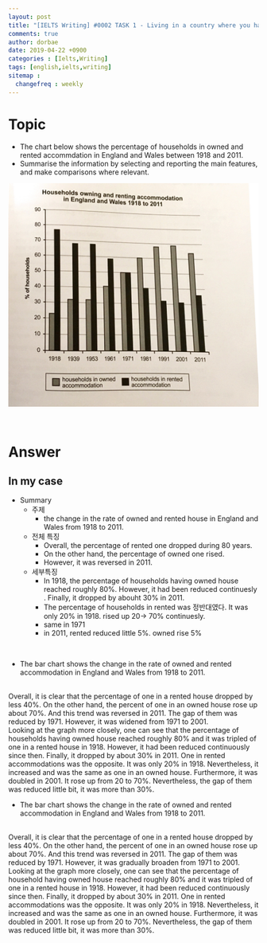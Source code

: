 ```yaml
---
layout: post
title: "[IELTS Writing] #0002 TASK 1 - Living in a country where you have to speak a foreign language can cause serious a social problems, as well as practical problems (Agee/Disagree)"
comments: true
author: dorbae
date: 2019-04-22 +0900
categories : [Ielts,Writing]
tags: [english,ielts,writing]
sitemap :
  changefreq : weekly
---
```


# Topic

* The chart below shows the percentage of households in owned and rented accommdation in England and Wales between 1918 and 2011.
* Summarise the information by selecting and reporting the main features, and make comparisons where relevant.

![chart](/assets/images/posts/2019/05/2019-05-04-ielts-writing-0002_001.jpeg)

<br />

# Answer
## In my case
* Summary
    * 주제
        * the change in the rate of owned and rented house in England and Wales from 1918 to 2011.
    * 전체 특징
        * Overall, the percentage of rented one dropped during 80 years.
        * On the other hand, the percentage of owned one rised.
        * However, it was reversed in 2011.
    * 세부특징
        * In 1918, the percentage of households having owned house reached roughly 80%. However, it had been reduced continuesly . Finally, it dropped by abouht 30% in 2011.
        * The percentage of households in rented was 정반대였다. It was only 20% in 1918. rised up 20-> 70% continuesly.
        * same in 1971
        * in 2011, rented reduced little 5%. owned rise 5%

<br />

* The bar chart shows the change in the rate of owned and rented accommodation in England and Wales from 1918 to 2011.
<br />
Overall, it is clear that the percentage of one in a rented house dropped by less 40%. On the other hand, the percent of one in an owned house rose up about 70%. And this trend was reversed in 2011. The gap of them was reduced by 1971. However, it was widened from 1971 to 2001.
<br />
Looking at the graph more closely, one can see that the percentage of households having owned house reached roughly 80% and it was tripled of one in a rented house in 1918. However, it had been reduced continuously since then. Finally, it dropped by about 30% in 2011. One in rented accommodations was the opposite. It was only 20% in 1918. Nevertheless, it increased and was the same as one in an owned house. Furthermore, it was doubled in 2001. It rose up from 20 to 70%. Nevertheless, the gap of them was reduced little bit, it was more than 30%.


<br />


* The bar chart shows the change in the rate of owned and rented accommodation in England and Wales from 1918 to 2011.
<br />
Overall, it is clear that the percentage of one in a rented house dropped by less 40%. On the other hand, the percent of one in an owned house rose up about 70%. And this trend was reversed in 2011. The gap of them was reduced by 1971. However, it was gradually broaden from 1971 to 2001.
<br />
Looking at the graph more closely, one can see that the percentage of household having owned house reached roughly 80% and it was tripled of one in a rented house in 1918. However, it had been reduced continuously since then. Finally, it dropped by about 30% in 2011. One in rented accommodations was the opposite. It was only 20% in 1918. Nevertheless, it increased and was the same as one in an owned house. Furthermore, it was doubled in 2001. It rose up from 20 to 70%. Nevertheless, the gap of them was reduced little bit, it was more than 30%.
